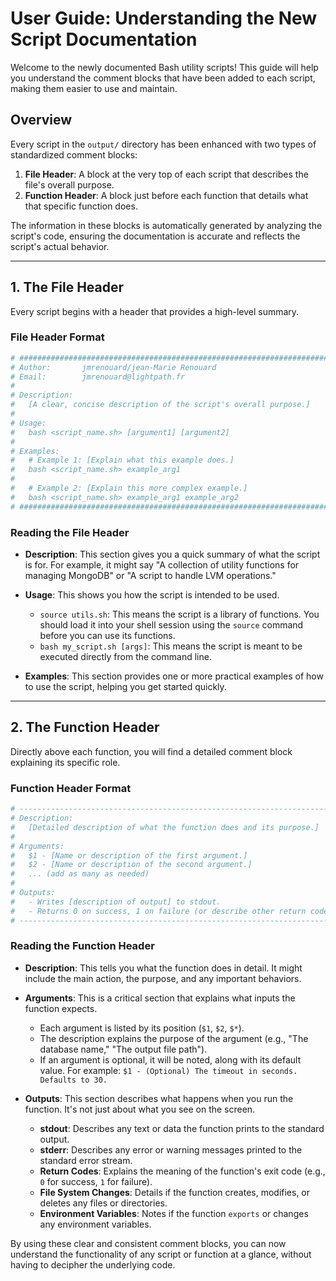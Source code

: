 # User Guide: Understanding the New Script Documentation

Welcome to the newly documented Bash utility scripts! This guide will help you understand the comment blocks that have been added to each script, making them easier to use and maintain.

## Overview

Every script in the `output/` directory has been enhanced with two types of standardized comment blocks:
1.  **File Header**: A block at the very top of each script that describes the file's overall purpose.
2.  **Function Header**: A block just before each function that details what that specific function does.

The information in these blocks is automatically generated by analyzing the script's code, ensuring the documentation is accurate and reflects the script's actual behavior.

---

## 1. The File Header

Every script begins with a header that provides a high-level summary.

### File Header Format

```bash
# ##############################################################################
# Author:       jmrenouard/jean-Marie Renouard
# Email:        jmrenouard@lightpath.fr
#
# Description:
#   [A clear, concise description of the script's overall purpose.]
#
# Usage:
#   bash <script_name.sh> [argument1] [argument2]
#
# Examples:
#   # Example 1: [Explain what this example does.]
#   bash <script_name.sh> example_arg1
#
#   # Example 2: [Explain this more complex example.]
#   bash <script_name.sh> example_arg1 example_arg2
# ##############################################################################
```

### Reading the File Header

-   **Description**: This section gives you a quick summary of what the script is for. For example, it might say "A collection of utility functions for managing MongoDB" or "A script to handle LVM operations."

-   **Usage**: This shows you how the script is intended to be used.
    -   `source utils.sh`: This means the script is a library of functions. You should load it into your shell session using the `source` command before you can use its functions.
    -   `bash my_script.sh [args]`: This means the script is meant to be executed directly from the command line.

-   **Examples**: This section provides one or more practical examples of how to use the script, helping you get started quickly.

---

## 2. The Function Header

Directly above each function, you will find a detailed comment block explaining its specific role.

### Function Header Format

```bash
# ------------------------------------------------------------------------------
# Description:
#   [Detailed description of what the function does and its purpose.]
#
# Arguments:
#   $1 - [Name or description of the first argument.]
#   $2 - [Name or description of the second argument.]
#   ... (add as many as needed)
#
# Outputs:
#   - Writes [description of output] to stdout.
#   - Returns 0 on success, 1 on failure (or describe other return codes).
# ------------------------------------------------------------------------------
```

### Reading the Function Header

-   **Description**: This tells you what the function does in detail. It might include the main action, the purpose, and any important behaviors.

-   **Arguments**: This is a critical section that explains what inputs the function expects.
    -   Each argument is listed by its position (`$1`, `$2`, `$*`).
    -   The description explains the purpose of the argument (e.g., "The database name," "The output file path").
    -   If an argument is optional, it will be noted, along with its default value. For example: `$1 - (Optional) The timeout in seconds. Defaults to 30.`

-   **Outputs**: This section describes what happens when you run the function. It's not just about what you see on the screen.
    -   **stdout**: Describes any text or data the function prints to the standard output.
    -   **stderr**: Describes any error or warning messages printed to the standard error stream.
    -   **Return Codes**: Explains the meaning of the function's exit code (e.g., `0` for success, `1` for failure).
    -   **File System Changes**: Details if the function creates, modifies, or deletes any files or directories.
    -   **Environment Variables**: Notes if the function `exports` or changes any environment variables.

By using these clear and consistent comment blocks, you can now understand the functionality of any script or function at a glance, without having to decipher the underlying code.
